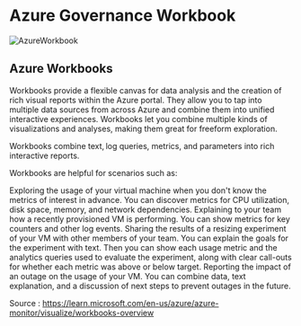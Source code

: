 # Azure Governance Workbook
![AzureWorkbook](/images/govworkbok1.png)
## Azure Workbooks
Workbooks provide a flexible canvas for data analysis and the creation of rich visual reports within the Azure portal. They allow you to tap into multiple data sources from across Azure and combine them into unified interactive experiences. Workbooks let you combine multiple kinds of visualizations and analyses, making them great for freeform exploration.

Workbooks combine text, log queries, metrics, and parameters into rich interactive reports.

Workbooks are helpful for scenarios such as:

Exploring the usage of your virtual machine when you don't know the metrics of interest in advance. You can discover metrics for CPU utilization, disk space, memory, and network dependencies.
Explaining to your team how a recently provisioned VM is performing. You can show metrics for key counters and other log events.
Sharing the results of a resizing experiment of your VM with other members of your team. You can explain the goals for the experiment with text. Then you can show each usage metric and the analytics queries used to evaluate the experiment, along with clear call-outs for whether each metric was above or below target.
Reporting the impact of an outage on the usage of your VM. You can combine data, text explanation, and a discussion of next steps to prevent outages in the future.

Source : https://learn.microsoft.com/en-us/azure/azure-monitor/visualize/workbooks-overview